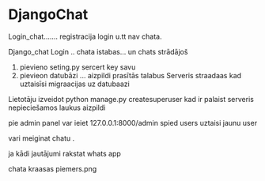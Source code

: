 # DjangoChat


Login_chat....... registracija login u.tt nav chata.

Django_chat Login .. chata istabas... un chats strādājoš
1. pievieno seting.py sercert key savu
2. pievieon datubāzi ... aizpildi prasītās talabus
Serveris straadaas kad uztaisīsi migraacijas uz datubaazi 
>>>>>>>>>>>>>>>>>>>>>>>>>>>>>>>>>>>>>>>>>
Lietotāju izveidot python manage.py createsuperuser kad ir palaist serveris
nepieciešamos laukus aizpildi
>>>>>>>>>>>>>>>>>>>>>>>>>>>>>>>
 pie admin panel var ieiet 127.0.0.1:8000/admin
 spied users 
 uztaisi jaunu user 
>>>>>>>>
 vari meiginat chatu .
>>>>>>>>>>>>>>
 ja kādi jautājumi rakstat whats app
>>>>>>>>>>>>>>>>>>>>>>>>>>>>>>>
 chata kraasas piemers.png
